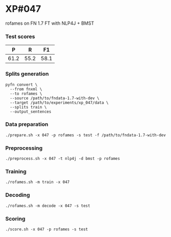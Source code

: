 # XP\#047

rofames on FN 1.7 FT with NLP4J + BMST

### Test scores
| P | R | F1 |
| --- | --- | --- |
| 61.2 | 55.2 | 58.1 |

### Splits generation
```
pyfn convert \
  --from fnxml \
  --to rofames \
  --source /path/to/fndata-1.7-with-dev \
  --target /path/to/experiments/xp_047/data \
  --splits train \
  --output_sentences
```

### Data preparation
```
./prepare.sh -x 047 -p rofames -s test -f /path/to/fndata-1.7-with-dev
```

### Preprocessing
```
./preprocess.sh -x 047 -t nlp4j -d bmst -p rofames
```

### Training
```
./rofames.sh -m train -x 047
```

### Decoding
```
./rofames.sh -m decode -x 047 -s test
```

### Scoring
```
./score.sh -x 047 -p rofames -s test
```
